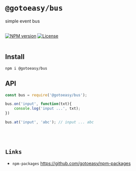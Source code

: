 # `@gotoeasy/bus`
simple event bus
<br>
<br>

[![NPM version](https://img.shields.io/npm/v/@gotoeasy/bus.svg)](https://www.npmjs.com/package/@gotoeasy/bus)
[![License](https://img.shields.io/badge/License-Apache%202-brightgreen.svg)](http://www.apache.org/licenses/LICENSE-2.0)
<br>
<br>

## Install
```
npm i @gotoeasy/bus
```

## API
```js
const bus = require('@gotoeasy/bus');

bus.on('input', function(txt){
    console.log('input ...', txt);
})

bus.at('input', 'abc'); // input ... abc

```
<br>
<br>

## `Links`
* `npm-packages` https://github.com/gotoeasy/npm-packages

